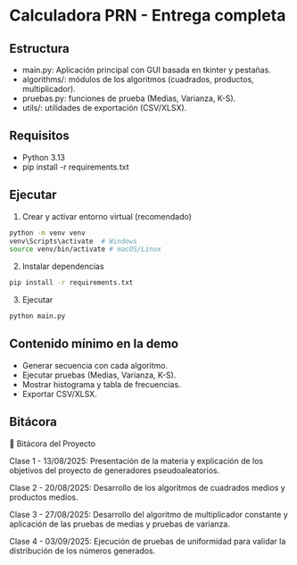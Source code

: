 # Calculadora PRN - Entrega completa

## Estructura

- main.py: Aplicación principal con GUI basada en tkinter y pestañas.
- algorithms/: módulos de los algoritmos (cuadrados, productos, multiplicador).
- pruebas.py: funciones de prueba (Medias, Varianza, K-S).
- utils/: utilidades de exportación (CSV/XLSX).

## Requisitos

- Python 3.13
- pip install -r requirements.txt

## Ejecutar

1. Crear y activar entorno virtual (recomendado)

```bash
python -m venv venv
venv\Scripts\activate  # Windows
source venv/bin/activate # macOS/Linux
```

2. Instalar dependencias

```bash
pip install -r requirements.txt
```

3. Ejecutar

```bash
python main.py
```

## Contenido mínimo en la demo
- Generar secuencia con cada algoritmo.
- Ejecutar pruebas (Medias, Varianza, K-S).
- Mostrar histograma y tabla de frecuencias.
- Exportar CSV/XLSX.

## Bitácora 
📓 Bitácora del Proyecto

Clase 1 - 13/08/2025: Presentación de la materia y explicación de los objetivos del proyecto de generadores pseudoaleatorios.

Clase 2 - 20/08/2025: Desarrollo de los algoritmos de cuadrados medios y productos medios.

Clase 3 - 27/08/2025: Desarrollo del algoritmo de multiplicador constante y aplicación de las pruebas de medias y pruebas de varianza.

Clase 4 - 03/09/2025: Ejecución de pruebas de uniformidad para validar la distribución de los números generados.
